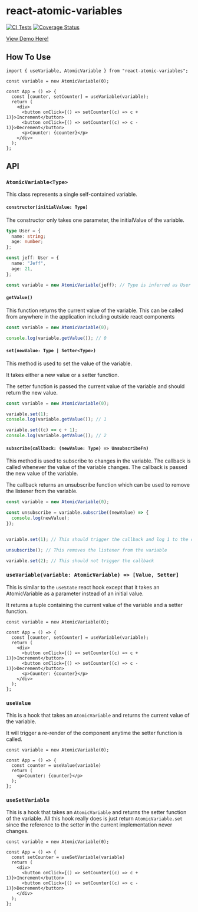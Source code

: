 # react-atomic-variables

[![CI Tests](https://github.com/abir-taheer/react-atomic-variables/actions/workflows/node.js.yml/badge.svg)](https://github.com/abir-taheer/react-atomic-variables)
[![Coverage Status](https://coveralls.io/repos/github/abir-taheer/react-atomic-variables/badge.svg?branch=main)](https://coveralls.io/github/abir-taheer/react-atomic-variables?branch=main)

[View Demo Here!](https://react-atomic-variables.vercel.app/)

## How To Use

```tsx
import { useVariable, AtomicVariable } from "react-atomic-variables";

const variable = new AtomicVariable(0);

const App = () => {
  const [counter, setCounter] = useVariable(variable);
  return (
    <div>
      <button onClick={() => setCounter((c) => c + 1)}>Increment</button>
      <button onClick={() => setCounter((c) => c - 1)}>Decrement</button>
      <p>Counter: {counter}</p>
    </div>
  );
};
```

## API

### `AtomicVariable<Type>`

This class represents a single self-contained variable.

#### `constructor(initialValue: Type)`

The constructor only takes one parameter, the initialValue of the variable.

```typescript
type User = {
  name: string;
  age: number;
};

const jeff: User = {
  name: "Jeff",
  age: 21,
};

const variable = new AtomicVariable(jeff); // Type is inferred as User
```

#### `getValue()`

This function returns the current value of the variable. This can be called from anywhere in the application including outside react components

```typescript
const variable = new AtomicVariable(0);

console.log(variable.getValue()); // 0
```

#### `set(newValue: Type | Setter<Type>)`

This method is used to set the value of the variable.

It takes either a new value or a setter function.

The setter function is passed the current value of the variable and should return the new value.

```typescript
const variable = new AtomicVariable(0);

variable.set(1);
console.log(variable.getValue()); // 1

variable.set((c) => c + 1);
console.log(variable.getValue()); // 2
```

#### `subscribe(callback: (newValue: Type) => UnsubscribeFn)`
This method is used to subscribe to changes in the variable. The callback is called whenever the value of the variable changes. 
The callback is passed the new value of the variable.

The callback returns an unsubscribe function which can be used to remove the listener from the variable.

```typescript
const variable = new AtomicVariable(0);

const unsubscribe = variable.subscribe((newValue) => {
  console.log(newValue);
});


variable.set(1); // This should trigger the callback and log 1 to the console

unsubscribe(); // This removes the listener from the variable

variable.set(2); // This should not trigger the callback
```

### `useVariable(variable: AtomicVariable) => [Value, Setter]`

This is similar to the `useState` react hook except that it takes an AtomicVariable as a parameter instead of an initial value.

It returns a tuple containing the current value of the variable and a setter function.

```tsx
const variable = new AtomicVariable(0);

const App = () => {
  const [counter, setCounter] = useVariable(variable);
  return (
    <div>
      <button onClick={() => setCounter((c) => c + 1)}>Increment</button>
      <button onClick={() => setCounter((c) => c - 1)}>Decrement</button>
      <p>Counter: {counter}</p>
    </div>
  );
};
```


### `useValue`
This is a hook that takes an `AtomicVariable` and returns the current value of the variable. 

It will trigger a re-render of the component anytime the setter function is called.

```tsx
const variable = new AtomicVariable(0);

const App = () => {
  const counter = useValue(variable)
  return (
    <p>Counter: {counter}</p>
  );
};
```

### `useSetVariable`
This is a hook that takes an `AtomicVariable` and returns the setter function of the variable.
All this hook really does is just return `AtomicVariable.set` since the reference to the setter in the current implementation never changes.

```tsx
const variable = new AtomicVariable(0);

const App = () => {
  const setCounter = useSetVariable(variable)
  return (
    <div>
      <button onClick={() => setCounter((c) => c + 1)}>Increment</button>
      <button onClick={() => setCounter((c) => c - 1)}>Decrement</button>
    </div>
  );
};
```